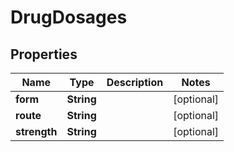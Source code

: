 # DrugDosages

## Properties
Name | Type | Description | Notes
------------ | ------------- | ------------- | -------------
**form** | **String** |  |  [optional]
**route** | **String** |  |  [optional]
**strength** | **String** |  |  [optional]
